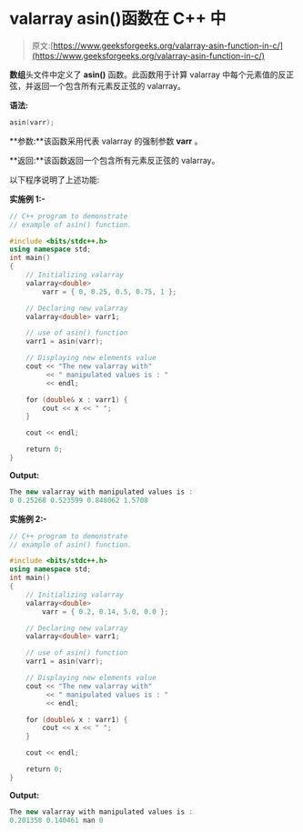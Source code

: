 # valarray asin()函数在 C++ 中

> 原文:[https://www.geeksforgeeks.org/valarray-asin-function-in-c/](https://www.geeksforgeeks.org/valarray-asin-function-in-c/)

**数组**头文件中定义了 **asin()** 函数。此函数用于计算 valarray 中每个元素值的反正弦，并返回一个包含所有元素反正弦的 valarray。

**语法:**

```cpp
asin(varr);

```

**参数:**该函数采用代表 valarray 的强制参数 **varr** 。

**返回:**该函数返回一个包含所有元素反正弦的 valarray。

以下程序说明了上述功能:

**实施例 1:-**

```cpp
// C++ program to demonstrate
// example of asin() function.

#include <bits/stdc++.h>
using namespace std;
int main()
{
    // Initializing valarray
    valarray<double>
        varr = { 0, 0.25, 0.5, 0.75, 1 };

    // Declaring new valarray
    valarray<double> varr1;

    // use of asin() function
    varr1 = asin(varr);

    // Displaying new elements value
    cout << "The new valarray with"
         << " manipulated values is : "
         << endl;

    for (double& x : varr1) {
        cout << x << " ";
    }

    cout << endl;

    return 0;
}
```

**Output:**

```cpp
The new valarray with manipulated values is : 
0 0.25268 0.523599 0.848062 1.5708

```

**实施例 2:-**

```cpp
// C++ program to demonstrate
// example of asin() function.

#include <bits/stdc++.h>
using namespace std;
int main()
{
    // Initializing valarray
    valarray<double>
        varr = { 0.2, 0.14, 5.0, 0.0 };

    // Declaring new valarray
    valarray<double> varr1;

    // use of asin() function
    varr1 = asin(varr);

    // Displaying new elements value
    cout << "The new valarray with"
         << " manipulated values is : "
         << endl;

    for (double& x : varr1) {
        cout << x << " ";
    }

    cout << endl;

    return 0;
}
```

**Output:**

```cpp
The new valarray with manipulated values is : 
0.201358 0.140461 nan 0

```